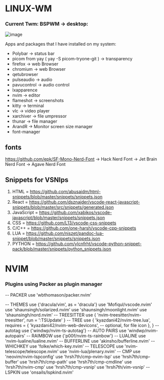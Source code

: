 # LINUX-WM

### Current Twm: BSPWM -> desktop:
![image](https://user-images.githubusercontent.com/100967935/168469678-dcb96476-8012-4cc9-b7c2-a0008be70aae.png)


Apps and packages that I have installed on my system: 

- Polybar -> status bar
- picom from yay ( yay -S picom-tryone-git ) -> transparency
- firefox -> web Browser
- chromium -> web Browser
- qetubrowser 
- pulseaudio -> audio
- pavucontrol -> audio control
- lxapparence
- nvim -> editor
- flameshot -> screenshots
- kitty -> terminal
- vlc -> video player
- xarchiver -> file umpressor
- thunar -> file manager
- ArandR -> Monitor screen size manager
- font-manager

## fonts
https://github.com/epk/SF-Mono-Nerd-Font
-> Hack Nerd Font
-> Jet Brain Nerd Font
-> Agave Nerd Font

## Snippets for VSNIps
1. HTML = https://github.com/abusaidm/html-snippets/blob/master/snippets/snippets.json
2. React = https://github.com/dsznajder/vscode-react-javascript-snippets/blob/master/src/snippets/generated.json
3. JavaScript = https://github.com/xabikos/vscode-javascript/blob/master/snippets/snippets.json
4. CSS = https://github.com/L13/vscode-css-snippets
5. C/C++ = https://github.com/one-harsh/vscode-cpp-snippets
6. LUA = https://github.com/niszet/pandoc-lua-snippet/blob/master/snippets/snippets.json
7. PYTHON = https://github.com/ylcnfrht/vscode-python-snippet-pack/blob/master/snippets/python_snippets.json

# NVIM

### Plugins using Packer as plugin manager
  -- PACKER 
  use 'wbthomason/packer.nvim'

  -- THEMES
  use {'dracula/vim', as = 'dracula'}
  use 'Mofiqul/vscode.nvim'
  use 'shaunsingh/solarized.nvim'
  use 'shaunsingh/moonlight.nvim'
  use 'shaunsingh/nord.nvim'
  -- TREESITTER
  use {
    'nvim-treesitter/nvim-treesitter',
    run = ':TSUpdate'
  }
  -- TREE 
  use {
    'kyazdani42/nvim-tree.lua',
    requires = {
      'kyazdani42/nvim-web-devicons', -- optional, for file icon
    },
  }
  -- autotag
  use {'windwp/nvim-ts-autotag'}
  -- AUTO PAIRS
  use 'windwp/nvim-autopairs'
  -- RAIMBOW
  use {'p00f/nvim-ts-rainbow'}
  -- LUALINE
  use 'nvim-lualine/lualine.nvim'
  -- BUFFERLINE
  use 'akinsho/bufferline.nvim'
  -- WHICHKEY
  use 'folke/which-key.nvim'
  -- TELESCOPE
  use 'nvim-telescope/telescope.nvim'
  use 'nvim-lua/plenary.nvim'
  -- CMP 
  use 'neovim/nvim-lspconfig'
  use 'hrsh7th/cmp-nvim-lsp'
  use 'hrsh7th/cmp-buffer'
  use 'hrsh7th/cmp-path'
  use 'hrsh7th/cmp-cmdline'
  use 'hrsh7th/nvim-cmp'
  use 'hrsh7th/cmp-vsnip'
  use 'hrsh7th/vim-vsnip'
  -- LSPKIN
  use 'onsails/lspkind.nvim'

